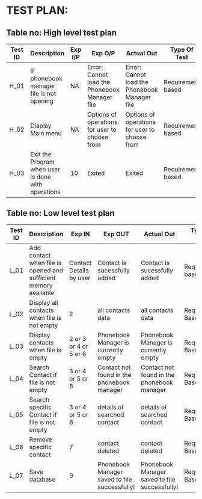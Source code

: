 # TEST PLAN:

## Table no: High level test plan

| **Test ID** | **Description**                                              | **Exp I/P** | **Exp O/P** | **Actual Out** |**Type Of Test**  |    
|-------------|--------------------------------------------------------------|------------|-------------|----------------|------------------|
|  H_01       | If phonebook manager file is not opening|  NA |Error: Cannot load the Phonebook Manager file|Error: Cannot load the Phonebook Manager file|Requirement based |
|  H_02       | Diaplay Main menu | NA |Options of operations for user to choose from| Options of operations for user to choose from |Requirement based    |
|  H_03       |Exit the Program when user is done with operations| 10 | Exited |Exited |Requirement based    |


## Table no: Low level test plan

| **Test ID** | **Description**                                              | **Exp IN** | **Exp OUT** | **Actual Out** |**Type Of Test**  |    
|-------------|--------------------------------------------------------------|------------|-------------|----------------|------------------|
|  L_01       |Add contact when file is opened and sufficient memory available| Contact Details by user|Contact is sucessfully added|Contact is sucessfully added|Requirement based |
|  L_02       | Display all contacts when file is not empty| 2 | all contacts data |  all contacts data |  Requirement Based |
|  L_03       |Display contacts when file is empty  | 2 or 3 or 4 or 5 or 6| Phonebook Manager is currently empty | Phonebook Manager is currently empty  | Requirement Based   |
|  L_04       | Search Contact if file is not empty  | 3 or 4 or 5 or 6| Contact not found in the phonebook manager | Contact not found in the phonebook manager  | Requirement Based   |
|  L_05       | Search specific Contact if file is not empty  | 3 or 4 or 5 or 6| details of searched contact | details of searched contact  | Requirement Based   |
|  L_06       | Remove specific contact  | 7 | contact deleted | contact deleted  | Requirement Based   |
|  L_07       | Save database  | 9 | Phonebook Manager saved to file successfully! | Phonebook Manager saved to file successfully!  | Requirement Based   | 